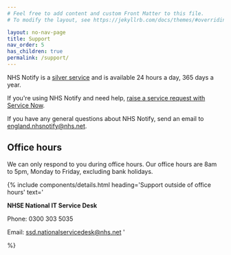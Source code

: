 ```yaml
---
# Feel free to add content and custom Front Matter to this file.
# To modify the layout, see https://jekyllrb.com/docs/themes/#overriding-theme-defaults

layout: no-nav-page
title: Support
nav_order: 5
has_children: true
permalink: /support/
---
```


NHS Notify is a [silver service](https://digital.nhs.uk/services/reference-guide#service-levels) and is available 24 hours a day, 365 days a year.

If you're using NHS Notify and need help, [raise a service request with Service Now](https://nhsdigitallive.service-now.com/csm).

If you have any general questions about NHS Notify, send an email to <england.nhsnotify@nhs.net>.

## Office hours

We can only respond to you during office hours. Our office hours are 8am to 5pm, Monday to Friday, excluding bank holidays.

{% include components/details.html
heading='Support outside of office hours'
text='

**NHSE National IT Service Desk**

Phone: 0300 303 5035

Email: <ssd.nationalservicedesk@nhs.net>
'

%}
